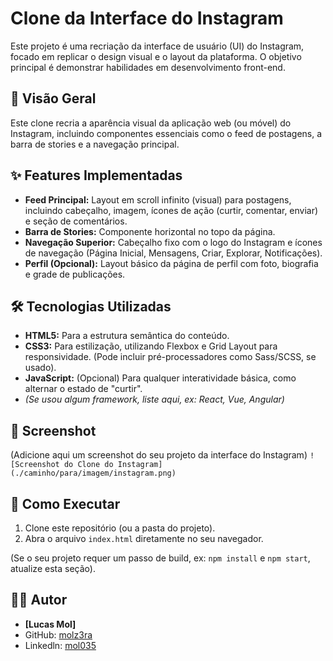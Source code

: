 # Clone da Interface do Instagram

Este projeto é uma recriação da interface de usuário (UI) do Instagram, focado em replicar o design visual e o layout da plataforma. O objetivo principal é demonstrar habilidades em desenvolvimento front-end.

## 🚀 Visão Geral

Este clone recria a aparência visual da aplicação web (ou móvel) do Instagram, incluindo componentes essenciais como o feed de postagens, a barra de stories e a navegação principal.

## ✨ Features Implementadas

* **Feed Principal:** Layout em scroll infinito (visual) para postagens, incluindo cabeçalho, imagem, ícones de ação (curtir, comentar, enviar) e seção de comentários.
* **Barra de Stories:** Componente horizontal no topo da página.
* **Navegação Superior:** Cabeçalho fixo com o logo do Instagram e ícones de navegação (Página Inicial, Mensagens, Criar, Explorar, Notificações).
* **Perfil (Opcional):** Layout básico da página de perfil com foto, biografia e grade de publicações.

## 🛠️ Tecnologias Utilizadas

* **HTML5:** Para a estrutura semântica do conteúdo.
* **CSS3:** Para estilização, utilizando Flexbox e Grid Layout para responsividade. (Pode incluir pré-processadores como Sass/SCSS, se usado).
* **JavaScript:** (Opcional) Para qualquer interatividade básica, como alternar o estado de "curtir".
* *(Se usou algum framework, liste aqui, ex: React, Vue, Angular)*

## 📸 Screenshot

(Adicione aqui um screenshot do seu projeto da interface do Instagram)
`![Screenshot do Clone do Instagram](./caminho/para/imagem/instagram.png)`

## 🔧 Como Executar

1.  Clone este repositório (ou a pasta do projeto).
2.  Abra o arquivo `index.html` diretamente no seu navegador.

(Se o seu projeto requer um passo de build, ex: `npm install` e `npm start`, atualize esta seção).

## 🧑‍💻 Autor

* **[Lucas Mol]**
* GitHub: [molz3ra](https://github.com/molz3ra)
* Linkedln: [mol035]([molz3ra](https://github.com/molz3ra))
